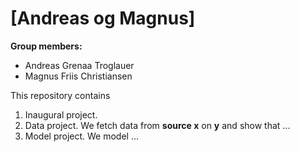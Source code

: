 # \[Andreas og Magnus]

**Group members:**
- Andreas Grenaa Troglauer
- Magnus Friis Christiansen

This repository contains  
1. Inaugural project. 
2. Data project. We fetch data from **source x** on **y** and show that ...
3. Model project. We model ...
